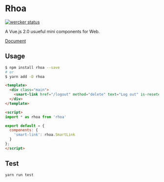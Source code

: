 # Rhoa

[![wercker status](https://app.wercker.com/status/3f53885ec26792f3a8ce6007e22348e4/s/master "wercker status")](https://app.wercker.com/project/byKey/3f53885ec26792f3a8ce6007e22348e4)

A Vue.js 2.0 usueful mini components for Web.

[Document](https://isuke.github.io/rhoa-doc/)

## Usage

```sh
$ npm install rhoa --save
# or
$ yarn add -D rhoa
```

```html
<template>
  <div class="main">
    <smart-link href="/logout" method="delete" text="Log out" is-reseted-style></smart-link>
  </div>
</template>

<script>
import * as rhoa from 'rhoa'

export default = {
  components: {
    'smart-link': rhoa.SmartLink
  }
};
</script>
```

## Test

```sh
yarn run test
```
